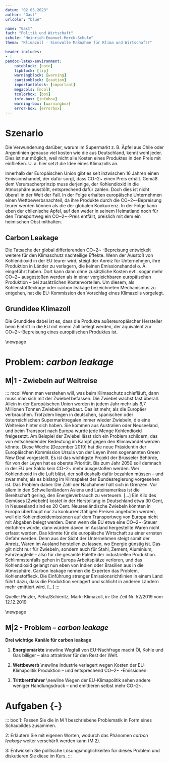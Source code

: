 ```yaml
---
datum: "02.05.2023"
author: "Gast"
urlcolor: "blue"

name: "Gast"
fach: "Politik und Wirtschaft"
schule: "Heinrich-Emanuel-Merck-Schule"
thema: "Klimazoll - Sinnvolle Maßnahme für Klima und Wirtschaft?"

header-includes:
- |
pandoc-latex-environment:
    noteblock: [note]
    tipblock: [tip]
    warningblock: [warning]
    cautionblock: [caution]
    importantblock: [important]
    megacols: [mcol]
    tcolorbox: [box]
    info-box: [infobox]
    warning-box: [warningbox]
    error-box: [errorbox]
---
```


# Szenario
Die Verwunderung darüber, warum im Supermarkt z. B. Äpfel aus Chile oder Argentinien genauso viel kosten wie die aus Deutschland, kennt wohl jeder. Dies ist nur möglich, weil nicht alle Kosten eines Produktes in den Preis mit einfließen. U. a. hier setzt die Idee eines Klimazolls an.

Innerhalb der Europäischen Union gibt es seit inzwischen 16 Jahren einen Emissionshandel, der dafür sorgt, dass CO~2~ einen Preis erhält. Gemäß dem Verursacherprinzip muss derjenige, der Kohlendioxid in die Atmosphäre ausstößt, entsprechend dafür zahlen. Doch dies ist nicht überall in der Welt der Fall. In der Folge erhalten europäische Unternehmen einen Wettbewerbsnachteil, da ihre Produkte durch die CO~2~-Bepreisung teurer werden können als die der globalen Konkurrenz. In der Folge kann eben der chilenische Apfel, auf den weder in seinem Heimatland noch für den Transportweg ein CO~2~-Preis entfällt, preislich mit dem ein heimischen Obst mithalten.

## Carbon Leakage
Die Tatsache der global differierenden CO~2~ -Bepreisung entwickelt weitere für den Klimaschutz nachteilige Effekte. Wenn der Ausstoß von Kohlendioxid in der EU teurer wird, steigt der Anreiz für Unternehmen, ihre Produktion in Länder zu verlagern, die keinen Emissionshandel o. Ä. eingeführt haben. Dort kann dann ohne zusätzliche Kosten evtl. sogar mehr CO~2~ ausgestoßen werden als in einer vergleichbaren europäischen Produktion – bei zusätzlichen Kostenvorteilen. Um diesem, als Kohlenstoffleckage oder carbon leakage bezeichneten Mechanismus zu entgehen, hat die EU-Kommission den Vorschlag eines Klimazolls vorgelegt.

## Grundidee Klimazoll
Die Grundidee dabei ist es, dass die Produkte außereuropäischer Hersteller beim Eintritt in die EU mit einem Zoll belegt werden, der äquivalent zur CO~2~-Bepreisung eines europäischen Produktes ist.

\newpage

# Problem: *carbon leakage*
## M|1 - Zwiebeln auf Weltreise
::: mcol
Wenn man verstehen will, was beim Klimaschutz schiefläuft, dann muss man sich mit der Zwiebel befassen. Die Zwiebel wächst fast überall. Allein in der Europäischen Union werden in jedem Jahr mehr als 6,7 Millionen Tonnen Zwiebeln angebaut. Das ist mehr, als die Europäer verbrauchen. Trotzdem liegen in deutschen, spanischen oder österreichischen Supermarktregalen immer wieder Zwiebeln, die eine Weltreise hinter sich haben. Sie kommen aus Australien oder Neuseeland, und beim Transport nach Europa wurde jede Menge Kohlendioxid freigesetzt. Am Beispiel der Zwiebel lässt sich ein Problem schildern, das von entscheidender Bedeutung im Kampf gegen den Klimawandel werden könnte. Diese Woche [Dezember 2019] hat die neue Präsidentin der Europäischen Kommission Ursula von der Leyen ihren sogenannten Green New Deal vorgestellt. Es ist das wichtigste Projekt der Brüsseler Behörde, für von der Leyen hat es oberste Priorität. Bis zum Jahr 2050 soll demnach in der EU per Saldo kein CO~2~ mehr ausgestoßen werden. Wer Kohlendioxid in die Luft bläst, der soll deshalb dafür bezahlen müssen – und zwar mehr, als es bislang im Klimapaket der Bundesregierung vorgesehen ist. Das Problem dabei: Die Zahl der Nachahmer hält sich in Grenzen. Vor allem in den Schwellenländern Asiens und Lateinamerikas ist die Bereitschaft gering, den Energieverbrauch zu verteuern. [...] Ein Kilo des Gemüses [Zwiebeln] kostet in der Herstellung in Deutschland etwa 30 Cent, in Neuseeland sind es 20 Cent. Neuseeländische Zwiebeln könnten in Europa überhaupt nur zu konkurrenzfähigen Preisen angeboten werden, weil die Kohlendioxidemissionen auf dem Transportweg von Europa nicht mit Abgaben belegt werden. Denn wenn die EU etwa eine CO~2~-Steuer einführen würde, dann würden davon im Ausland hergestellte Waren nicht erfasst werden. Das könnte für die europäische Wirtschaft zu einer ernsten Gefahr werden. Denn aus der Sicht der Unternehmen steigt somit der Anreiz, Waren im Ausland herstellen zu lassen, wo Energie günstig ist. Das gilt nicht nur für Zwiebeln, sondern auch für Stahl, Zement, Aluminium, Fahrzeugteile – also für die gesamte Palette der industriellen Produktion. Schlimmstenfalls gehen in Europa Arbeitsplätze verloren, und das Kohlendioxid gelangt nun eben von Indien oder Brasilien aus in die Atmosphäre. Carbon leakage nennen die Experten das Problem, Kohlenstoffleck. Die Einführung strenger Emissionsrichtlinien in einem Land führt dazu, dass die Produktion verlagert und schlicht in anderen Ländern mehr emittiert wird. [...]
:::

Quelle: Pinzler, Petra/Schieritz, Mark: Klimazoll, in: Die Zeit Nr. 52/2019 vom
12.12.2019

\newpage

## M|2 - Problem – *carbon leakage*
**Drei wichtige Kanäle für carbon leakage**

1. **Energiemärkte** \newline
  Wegfall von EU-Nachfrage macht Öl, Kohle und Gas billiger – also attraktiver für den Rest der Welt.

2. **Wettbewerb** \newline
  Industrie verlagert wegen Kosten der EU-Klimapolitik Produktion – und entsprechend CO~2~ -Emissionen.

3. **Trittbrettfahrer** \newline
  Wegen der EU-Klimapolitik sehen andere weniger Handlungsdruck – und emittieren selbst mehr CO~2~.

# Aufgaben {-}
::: box
1: Fassen Sie die in M 1 beschriebene Problematik in Form eines Schaubildes zusammen.

2: Erläutern Sie mit eigenen Worten, wodurch das Phänomen *carbon leakage* weiter verschärft werden kann (M 2).

3: Entwickeln Sie politische Lösungsmöglichkeiten für dieses Problem und diskutieren Sie diese im Kurs.
:::